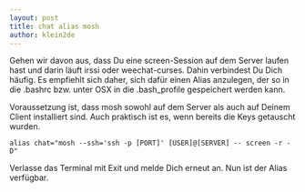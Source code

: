 ```yaml
---
layout: post
title: chat alias mosh
author: klein2de
---
```

Gehen wir davon aus, dass Du eine screen-Session auf dem Server laufen hast und darin läuft irssi oder weechat-curses. Dahin verbindest Du Dich häufig. Es empfiehlt sich daher, sich dafür einen Alias anzulegen, der so in die .bashrc bzw. unter OSX in die .bash_profile gespeichert werden kann.

Voraussetzung ist, dass mosh sowohl auf dem Server als auch auf Deinem Client installiert sind. Auch praktisch ist es, wenn bereits die Keys getauscht wurden.

`alias chat="mosh --ssh='ssh -p [PORT]' [USER]@[SERVER] -- screen -r -D"`

Verlasse das Terminal mit Exit und melde Dich erneut an. Nun ist der Alias verfügbar.